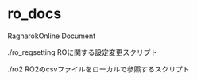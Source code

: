 # ro_docs
RagnarokOnline Document

./ro_regsetting
ROに関する設定変更スクリプト

./ro2
RO2のcsvファイルをローカルで参照するスクリプト
